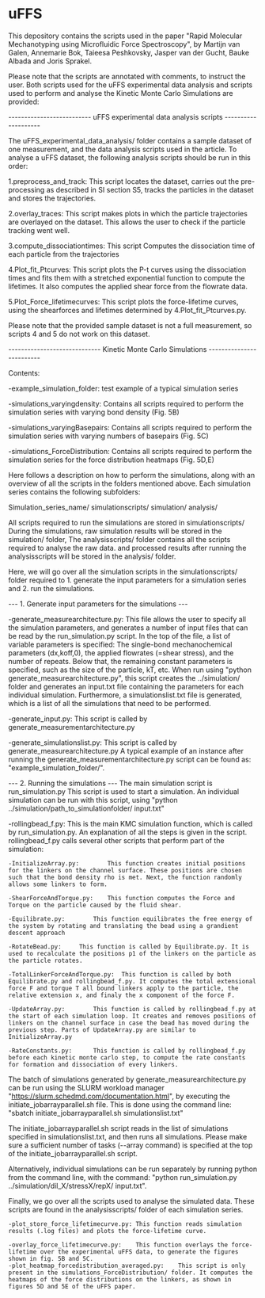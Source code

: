 # uFFS

This depository contains the scripts used in the paper "Rapid Molecular Mechanotyping using Microfluidic Force Spectroscopy", 
by Martijn van Galen, Annemarie Bok, Taieesa Peshkovsky, Jasper van der Gucht, Bauke Albada and Joris Sprakel.

Please note that the scripts are annotated with comments, to instruct the user.
Both scripts used for the uFFS experimental data analysis and scripts used to perform and analyse the Kinetic Monte Carlo Simulations are provided:

-------------------------- uFFS experimental data analysis scripts --------------------

The uFFS_experimental_data_analysis/ folder contains a sample dataset of one measurement, and the data analysis scripts used in the article.
To analyse a uFFS dataset, the following analysis scripts should be run in this order:

1.preprocess_and_track: 	This script locates the dataset, carries out the pre-processing as described in SI section S5, tracks the particles in the dataset and stores the trajectories.

2.overlay_traces:		This script makes plots in which the particle trajectories are overlayed on the dataset. This allows the user to check if the particle tracking went well.

3.compute_dissociationtimes:	This script Computes the dissociation time of each particle from the trajectories

4.Plot_fit_Ptcurves:		This script plots the P-t curves using the dissociation times and fits them with a stretched exponential function to compute the lifetimes. It also computes the applied shear force from the flowrate data.

5.Plot_Force_lifetimecurves:	This script plots the force-lifetime curves, using the shearforces and lifetimes determined by 4.Plot_fit_Ptcurves.py.

Please note that the provided sample dataset is not a full measurement, so scripts 4 and 5 do not work on this dataset.


----------------------------- Kinetic Monte Carlo Simulations -------------------------

Contents:

-example_simulation_folder: test example of a typical simulation series

-simulations_varyingdensity: Contains all scripts required to perform the simulation series with varying bond density (Fig. 5B)

-simulations_varyingBasepairs: Contains all scripts required to perform the simulation series with varying numbers of basepairs (Fig. 5C)

-simulations_ForceDistribution: Contains all scripts required to perform the simulation series for the force distribution heatmaps (Fig. 5D,E)

Here follows a description on how to perform the simulations, along with an overview of all the scripts in the folders mentioned above.
Each simulation series contains the following subfolders:


Simulation_series_name/
	simulationscripts/
	simulation/
	analysis/

All scripts required to run the simulations are stored in simulationscripts/
During the simulations, raw simulation results will be stored in the simulation/ folder,
The analysisscripts/ folder contains all the scripts required to analyse the raw data.
and processed results after running the analysisscripts will be stored in the analysis/ folder.

Here, we will go over all the simulation scripts in the simulationscripts/ folder required to 1. generate the input parameters for a simulation series and 2. run the simulations. 

--- 1. Generate input parameters for the simulations ---

-generate_measurearchitecture.py:
This file allows the user to specify all the simulation parameters, and generates a number of input files that can be read by the run_simulation.py script. 
In the top of the file, a list of variable parameters is specified: The single-bond mechanochemical parameters (dx,koff,0), the applied flowrates (=shear stress), and the number of repeats.
Below that, the remaining constant parameters is specified, such as the size of the particle, kT, etc.
When run using "python generate_measurearchitecture.py", this script creates the ../simulation/ folder and generates an input.txt file containing the parameters for each individual simulation.
Furthermore, a simulationslist.txt file is generated, which is a list of all the simulations that need to be performed.

-generate_input.py: This script is called by generate_measurementarchitecture.py

-generate_simulationslist.py: This script is called by generate_measurearchitecture.py
A typical example of an instance after running the generate_measurementarchitecture.py script can be found as: "example_simulation_folder/".

--- 2. Running the simulations ---
The main simulation script is run_simulation.py
This script is used to start a simulation. An individual simulation can be run with this script, using "python ../simulation/path_to_simulationfolder/ input.txt"

-rollingbead_f.py:
This is the main KMC simulation function, which is called by run_simulation.py. An explanation of all the steps is given in the script. rollingbead_f.py calls several other scripts that perform part of the simulation:

	-InitializeArray.py: 		This function creates initial positions for the linkers on the channel surface. These positions are chosen such that the bond density rho is met. Next, the function randomly allows some linkers to form.
	
	-ShearForceAndTorque.py: 	This function computes the Force and Torque on the particle caused by the fluid shear.
	
	-Equilibrate.py:		This function equilibrates the free energy of the system by rotating and translating the bead using a grandient descent approach
	
	-RotateBead.py: 	This function is called by Equilibrate.py. It is used to recalculate the positions p1 of the linkers on the particle as the particle rotates.
	
	-TotalLinkerForceAndTorque.py:	This function is called by both Equilibrate.py and rollingbead_f.py. It computes the total extensional force F and torque T all bound linkers apply to the particle, the relative extension x, and finaly the x component of the force F. 
	
	-UpdateArray.py:		This function is called by rollingbead_f.py at the start of each simulation loop. It creates and removes positions of linkers on the channel surface in case the bead has moved during the previous step. Parts of UpdateArray.py are similar to InitializeArray.py
	
	-RateConstants.py:		This function is called by rollingbead_f.py before each kinetic monte carlo step, to compute the rate constants for formation and dissociation of every linkers.

The batch of simulations generated by generate_measurearchitecture.py can be run using the SLURM workload manager "https://slurm.schedmd.com/documentation.html", by executing the initiate_jobarrayparallel.sh file.
This is done using the command line: "sbatch initiate_jobarrayparallel.sh simulationslist.txt"

The initiate_jobarrayparallel.sh script reads in the list of simulations specified in simulationslist.txt, and then runs all simulations. Please make sure a sufficient number of tasks (--array command) is specified at the top of the initiate_jobarrayparallel.sh script.

Alternatively, individual simulations can be run separately by running python from the command line, with the command: "python run_simulation.py ../simulation/dil_X/stressX/repX/ input.txt".

Finally, we go over all the scripts used to analyse the simulated data. These scripts are found in the analysisscripts/ folder of each simulation series.

	-plot_store_force_lifetimecurve.py:	This function reads simulation results (.log files) and plots the force-lifetime curve.
	
	-overlay_force_lifetimecurve.py:	This function overlays the force-lifetime over the experimental uFFS data, to generate the figures shown in fig. 5B and 5C.
	-plot_heatmap_forcedistribution_averaged.py:	This script is only present in the simulations_ForceDistribution/ folder. It computes the heatmaps of the force distributions on the linkers, as shown in figures 5D and 5E of the uFFS paper.
	
